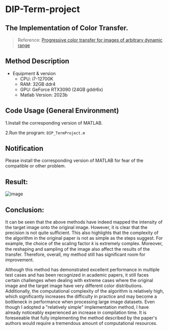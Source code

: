 # DIP-Term-project

## The Implementation of Color Transfer.
> Reference:	[Progressive color transfer for images of arbitrary dynamic range](https://dl.acm.org/doi/10.1016/j.cag.2010.11.003)

## Method Description
- Equipment & version
  -  CPU: i7-12700K
  -  RAM: 32GB ddr4
  -  GPU: GeForce RTX3090 (24GB gddr6x)
  -  Matlab Version: 2023b

## Code Usage (General Environment)

1.Install the corresponding version of MATLAB.

2.Run the program: `DIP_TermProject.m`

## Notification

Please install the corresponding version of MATLAB for fear of the compatible or other problem.

## Result:
![image](https://github.com/user-attachments/assets/88c5a0a0-106c-44aa-8404-75ed15824847)

## Conclusion:
 It can be seen that the above methods have indeed mapped the intensity of the target image onto the original image. However, it is clear that the precision is not quite sufficient. This also highlights that the complexity of the algorithm in the original paper is not as simple as the steps suggest. For example, the choice of the scaling factor 𝑘 is extremely complex. Moreover, the reshaping and sampling of the image also affect the results of the transfer. Therefore, overall, my method still has significant room for improvement.

 Although this method has demonstrated excellent performance in multiple test cases and has been recognized in academic papers, it still faces certain challenges when dealing with extreme cases where the original image and the target image have very different color distributions. Additionally, the computational complexity of the algorithm is relatively high, which significantly increases the difficulty in practice and may become a bottleneck in performance when processing large image datasets. Even though I adopted a "relatively simple" implementation method, I have already noticeably experienced an increase in compilation time. It is foreseeable that fully implementing the method described by the paper's authors would require a tremendous amount of computational resources.


